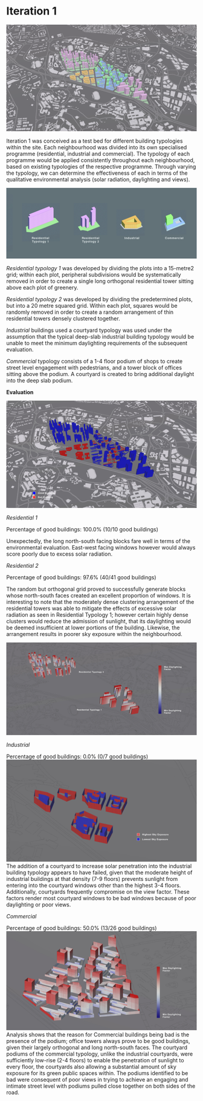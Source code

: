 
# Iteration 1

![Iteration 1 overview](./imgs/Iteration_1_overview.png)

Iteration 1 was conceived as a test bed for different building typologies within the site. Each neighbourhood was divided into its own specialised programme (residential, industrial and commercial). The typology of each programme would be applied consistently throughout each neighbourhood, based on existing typologies of the respective programme. Through varying the typology, we can determine the effectiveness of each in terms of the qualitative environmental analysis (solar radiation, daylighting and views). 


![Building Typologies](./imgs/combined_typologies_it1.jpg)

_Residential typology 1_ was developed by dividing the plots into a 15-metre2 grid; within each plot, peripheral subdivisions would be systematically removed in order to create a single long orthogonal residential tower sitting above each plot of greenery. 

_Residential typology 2_ was developed by dividing the predetermined plots, but into a 20 metre squared grid. Within each plot, squares would be randomly removed in order to create a random arrangement of thin residential towers densely clustered together. 

_Industrial_ buildings used a courtyard typology was used under the assumption that the typical deep-slab industrial building typology would be unable to meet the minimum daylighting requirements of the subsequent evaluation.

_Commercial_ typology consists of a 1-4 floor podium of shops to create street level engagement with pedestrians, and a tower block of offices sitting above the podium. A courtyard is created to bring additional daylight into the deep slab podium.




__Evaluation__

![gd bldg eval](./imgs/Good_building_evaluation.jpg)

_Residential 1_

Percentage of good buildings: 100.0% (10/10 good buildings)

Unexpectedly, the long north-south facing blocks fare well in terms of the environmental evaluation. East-west facing windows however would always score poorly due to excess solar radiation. 

_Residential 2_

Percentage of good buildings: 97.6% (40/41 good buildings)

The random but orthogonal grid proved to successfully generate blocks whose north-south faces created an excellent proportion of windows. It is interesting to note that the moderately dense clustering arrangement of the residential towers was able to mitigate the effects of excessive solar radiation as seen in Residential Typology 1; however certain highly dense clusters would reduce the admission of sunlight, that its daylighting would be deemed insufficient at lower portions of the building. Likewise, the arrangement results in poorer sky exposure within the neighbourhood.

![gd bldg eval](./imgs/daylighting_analysis_it1_resi.jpg)


_Industrial_

Percentage of good buildings: 0.0% (0/7 good buildings)
![good window industrial](./imgs/good_windows_it1_industrial.jpg)
The addition of a courtyard to increase solar penetration into the industrial building typology appears to have failed, given that the moderate height of industrial buildings at that density (7-9 floors) prevents sunlight from entering into the courtyard windows other than the highest 3-4 floors. Additionally, courtyards frequently compromise on the view factor. These factors render most courtyard windows to be bad windows because of poor daylighting or poor views.

_Commercial_

Percentage of good buildings: 50.0% (13/26 good buildings)
![daylighting comm](./imgs/daylighting_analysis_it1_commercial.jpg)
Analysis shows that the reason for Commercial buildings being bad is the presence of the podium; office towers always prove to be good buildings, given their largely orthogonal and long north-south faces. The courtyard podiums of the commercial typology, unlike the industrial courtyards, were sufficiently low-rise (2-4 floors) to enable the penetration of sunlight to every floor, the courtyards also allowing a substantial amount of sky exposure for its green public spaces within. The podiums identified to be bad were consequent of poor views in trying to achieve an engaging and intimate street level with podiums pulled close together on both sides of the road.
